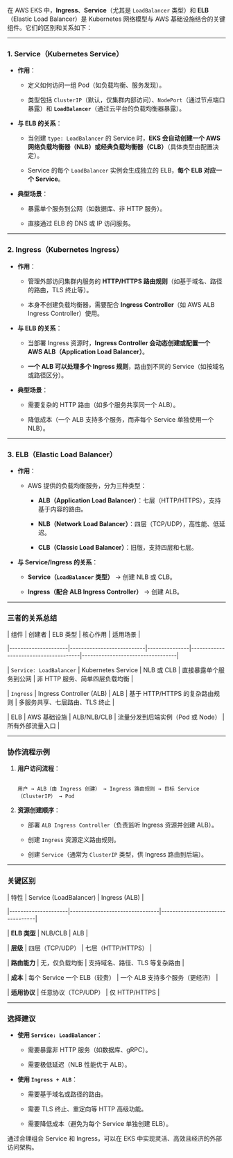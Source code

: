 在 AWS EKS 中，**Ingress**、**Service**（尤其是 `LoadBalancer` 类型）和 **ELB**（Elastic Load Balancer）是 Kubernetes 网络模型与 AWS 基础设施结合的关键组件。它们的区别和关系如下：

---

### 1. **Service（Kubernetes Service）**

- **作用**：

  - 定义如何访问一组 Pod（如负载均衡、服务发现）。

  - 类型包括 `ClusterIP`（默认，仅集群内部访问）、`NodePort`（通过节点端口暴露）和 **`LoadBalancer`**（通过云平台的负载均衡器暴露）。

- **与 ELB 的关系**：

  - 当创建 `type: LoadBalancer` 的 Service 时，**EKS 会自动创建一个 AWS 网络负载均衡器（NLB）或经典负载均衡器（CLB）**（具体类型由配置决定）。

  - Service 的每个 `LoadBalancer` 实例会生成独立的 ELB，**每个 ELB 对应一个 Service**。

- **典型场景**：

  - 暴露单个服务到公网（如数据库、非 HTTP 服务）。

  - 直接通过 ELB 的 DNS 或 IP 访问服务。

---

### 2. **Ingress（Kubernetes Ingress）**

- **作用**：

  - 管理外部访问集群内服务的 **HTTP/HTTPS 路由规则**（如基于域名、路径的路由，TLS 终止等）。

  - 本身不创建负载均衡器，需要配合 **Ingress Controller**（如 AWS ALB Ingress Controller）使用。

- **与 ELB 的关系**：

  - 当部署 Ingress 资源时，**Ingress Controller 会动态创建或配置一个 AWS ALB（Application Load Balancer）**。

  - **一个 ALB 可以处理多个 Ingress 规则**，路由到不同的 Service（如按域名或路径区分）。

- **典型场景**：

  - 需要复杂的 HTTP 路由（如多个服务共享同一个 ALB）。

  - 降低成本（一个 ALB 支持多个服务，而非每个 Service 单独使用一个 NLB）。

---

### 3. **ELB（Elastic Load Balancer）**

- **作用**：

  - AWS 提供的负载均衡服务，分为三种类型：

    - **ALB（Application Load Balancer）**：七层（HTTP/HTTPS），支持基于内容的路由。

    - **NLB（Network Load Balancer）**：四层（TCP/UDP），高性能、低延迟。

    - **CLB（Classic Load Balancer）**：旧版，支持四层和七层。

- **与 Service/Ingress 的关系**：

  - **Service（`LoadBalancer` 类型）** → 创建 NLB 或 CLB。

  - **Ingress（配合 ALB Ingress Controller）** → 创建 ALB。

---

### 三者的关系总结

| 组件                | 创建者                     | ELB 类型       | 核心作用                              | 适用场景                          |

|---------------------|---------------------------|---------------|--------------------------------------|----------------------------------|

| `Service: LoadBalancer` | Kubernetes Service        | NLB 或 CLB    | 直接暴露单个服务到公网                | 非 HTTP 服务、简单四层负载均衡   |

| `Ingress`           | Ingress Controller (ALB)  | ALB           | 基于 HTTP/HTTPS 的复杂路由规则        | 多服务共享、七层路由、TLS 终止   |

| ELB                 | AWS 基础设施              | ALB/NLB/CLB   | 流量分发到后端实例（Pod 或 Node）     | 所有外部流量入口                 |

---

### 协作流程示例

1. **用户访问流程**：

   ```

   用户 → ALB（由 Ingress 创建） → Ingress 路由规则 → 目标 Service（ClusterIP） → Pod

   ```

2. **资源创建顺序**：

   - 部署 `ALB Ingress Controller`（负责监听 Ingress 资源并创建 ALB）。

   - 创建 `Ingress` 资源定义路由规则。

   - 创建 `Service`（通常为 `ClusterIP` 类型，供 Ingress 路由到后端）。

---

### 关键区别

| 特性                | Service (LoadBalancer)          | Ingress (ALB)                   |

|---------------------|--------------------------------|---------------------------------|

| **ELB 类型**        | NLB/CLB                       | ALB                            |

| **层级**            | 四层（TCP/UDP）               | 七层（HTTP/HTTPS）             |

| **路由能力**        | 无，仅负载均衡                | 支持域名、路径、TLS 等复杂路由 |

| **成本**            | 每个 Service 一个 ELB（较贵） | 一个 ALB 支持多个服务（更经济） |

| **适用协议**        | 任意协议（TCP/UDP）           | 仅 HTTP/HTTPS                  |

---

### 选择建议

- **使用 `Service: LoadBalancer`**：

  - 需要暴露非 HTTP 服务（如数据库、gRPC）。

  - 需要极低延迟（NLB 性能优于 ALB）。

- **使用 `Ingress + ALB`**：

  - 需要基于域名或路径的路由。

  - 需要 TLS 终止、重定向等 HTTP 高级功能。

  - 需要降低成本（避免为每个 Service 单独创建 ELB）。

通过合理组合 Service 和 Ingress，可以在 EKS 中实现灵活、高效且经济的外部访问架构。